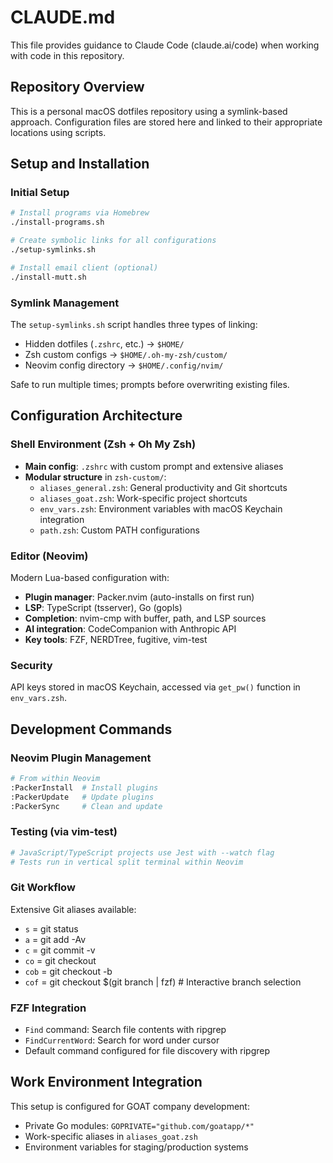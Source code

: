 # CLAUDE.md

This file provides guidance to Claude Code (claude.ai/code) when working with code in this repository.

## Repository Overview

This is a personal macOS dotfiles repository using a symlink-based approach. Configuration files are stored here and linked to their appropriate locations using scripts.

## Setup and Installation

### Initial Setup
```bash
# Install programs via Homebrew
./install-programs.sh

# Create symbolic links for all configurations  
./setup-symlinks.sh

# Install email client (optional)
./install-mutt.sh
```

### Symlink Management
The `setup-symlinks.sh` script handles three types of linking:
- Hidden dotfiles (`.zshrc`, etc.) → `$HOME/`
- Zsh custom configs → `$HOME/.oh-my-zsh/custom/`
- Neovim config directory → `$HOME/.config/nvim/`

Safe to run multiple times; prompts before overwriting existing files.

## Configuration Architecture

### Shell Environment (Zsh + Oh My Zsh)
- **Main config**: `.zshrc` with custom prompt and extensive aliases
- **Modular structure** in `zsh-custom/`:
  - `aliases_general.zsh`: General productivity and Git shortcuts
  - `aliases_goat.zsh`: Work-specific project shortcuts
  - `env_vars.zsh`: Environment variables with macOS Keychain integration
  - `path.zsh`: Custom PATH configurations

### Editor (Neovim)
Modern Lua-based configuration with:
- **Plugin manager**: Packer.nvim (auto-installs on first run)
- **LSP**: TypeScript (tsserver), Go (gopls)
- **Completion**: nvim-cmp with buffer, path, and LSP sources
- **AI integration**: CodeCompanion with Anthropic API
- **Key tools**: FZF, NERDTree, fugitive, vim-test

### Security
API keys stored in macOS Keychain, accessed via `get_pw()` function in `env_vars.zsh`.

## Development Commands

### Neovim Plugin Management
```bash
# From within Neovim
:PackerInstall  # Install plugins
:PackerUpdate   # Update plugins
:PackerSync     # Clean and update
```

### Testing (via vim-test)
```bash
# JavaScript/TypeScript projects use Jest with --watch flag
# Tests run in vertical split terminal within Neovim
```

### Git Workflow
Extensive Git aliases available:
- `s` = git status
- `a` = git add -Av  
- `c` = git commit -v
- `co` = git checkout
- `cob` = git checkout -b
- `cof` = git checkout $(git branch | fzf)  # Interactive branch selection

### FZF Integration
- `Find` command: Search file contents with ripgrep
- `FindCurrentWord`: Search for word under cursor
- Default command configured for file discovery with ripgrep

## Work Environment Integration

This setup is configured for GOAT company development:
- Private Go modules: `GOPRIVATE="github.com/goatapp/*"`
- Work-specific aliases in `aliases_goat.zsh`
- Environment variables for staging/production systems